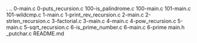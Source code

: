 .
..
0-main.c
0-puts_recursion.c
100-is_palindrome.c
100-main.c
101-main.c
101-wildcmp.c
1-main.c
1-print_rev_recursion.c
2-main.c
2-strlen_recursion.c
3-factorial.c
3-main.c
4-main.c
4-pow_recursion.c
5-main.c
5-sqrt_recursion.c
6-is_prime_number.c
6-main.c
6-prime
main.h
_putchar.c
README.md
